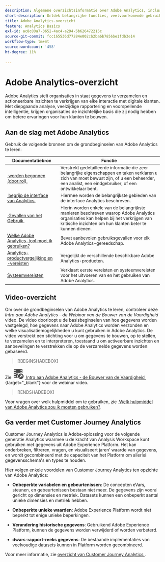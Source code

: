 ```yaml
---
description: Algemene overzichtsinformatie over Adobe Analytics, inclusief informatie over de interface van Analytics en om aan de slag te gaan voor beheerders, analisten, gebruikers en ontwikkelaars.
short-description: Ontdek belangrijke functies, veelvoorkomende gebruiksscenario’s en eerste stappen voor analisten, eindgebruikers en beheerders.
title: Adobe Analytics-overzicht
feature: Analytics Basics
exl-id: ac8c00a7-3652-4ac4-a294-5b626472215c
source-git-commit: fcc165536d77284e002cb2ba6b7856be1fdb3e14
workflow-type: tm+mt
source-wordcount: '458'
ht-degree: 11%

---
```


# Adobe Analytics-overzicht

Adobe Analytics stelt organisaties in staat gegevens te verzamelen en actioneerbare inzichten te verkrijgen van elke interactie met digitale klanten. Met diepgaande analyse, veelzijdige rapportering en voorspellende intelligentie, krijgen organisaties de inzichtelijke basis die zij nodig hebben om betere ervaringen voor hun klanten te bouwen.

## Aan de slag met Adobe Analytics

Gebruik de volgende bronnen om de grondbeginselen van Adobe Analytics te leren:


| Documentatiebron | Functie |
|---------|----------|
| [&#x200B; worden begonnen (door rol) &#x200B;](/help/analyze/get-started/get-started-by-role.md) | Verstrekt gedetailleerde informatie die zeer belangrijke eigenschappen en taken verklaren u zich van moet bewust zijn, of u een beheerder, een analist, een eindgebruiker, of een ontwikkelaar bent. |
| [&#x200B; begrijp de interface van Analytics &#x200B;](/help/analyze/get-started/analytics-interface.md) | Hiermee worden de belangrijkste gebieden van de interface Analytics beschreven. |
| [&#x200B; Gevallen van het Gebruik &#x200B;](/help/analyze/get-started/use-cases.md) | Hierin worden enkele van de belangrijkste manieren beschreven waarop Adobe Analytics organisaties kan helpen bij het verkrijgen van kritische inzichten om hun klanten beter te kunnen dienen. |
| [Welke Adobe Analytics-tool moet ik gebruiken?](/help/analyze/get-started/which-analytics-tool.md) | Bevat aanbevolen gebruiksgevallen voor elk Adobe Analytics-gereedschap. |
| [Analytics-productvergelijking en -vereisten](/help/analyze/get-started/analytics-product-comparison.md) | Vergelijkt de verschillende beschikbare Adobe Analytics-producten. |
| [Systeemvereisten](/help/analyze/get-started/sys-reqs.md) | Verklaart eerste vereisten en systeemvereisten voor het uitvoeren van en het gebruiken van Adobe Analytics. |

## Video-overzicht

Om over de grondbeginselen van Adobe Analytics te leren, controleer deze *Intro aan Adobe Analytics - de Webinar van de Bouwer van de Vaardigheid* video. De video doorloopt u de basisbeginselen van hoe gegevens worden vastgelegd, hoe gegevens naar Adobe Analytics worden verzonden en welke visualisatiemogelijkheden u kunt gebruiken in Adobe Analytics. De video verstrekt een stichting voor u om gegevens te bouwen, op te stellen, te verzamelen en te interpreteren, toestaand u om activeerbare inzichten en aanbevelingen te verstrekken die op de verzamelde gegevens worden gebaseerd.


>[!BEGINSHADEBOX]

Zie ![&#x200B; VideoCheckedOut &#x200B;](/help/assets/icons/VideoCheckedOut.svg) [&#x200B; Intro aan Adobe Analytics - de Bouwer van de Vaardigheid &#x200B;](https://video.tv.adobe.com/v/27429?quality=12&learn=on){target="_blank"} voor de webinar video.

>[!ENDSHADEBOX]


Voor vragen over welk hulpmiddel om te gebruiken, zie [&#x200B; Welk hulpmiddel van Adobe Analytics zou ik moeten gebruiken?](/help/analyze/get-started/which-analytics-tool.md).

## Ga verder met Customer Journey Analytics

Customer Journey Analytics is Adobe-oplossing voor de volgende generatie Analytics waarmee u de kracht van Analysis Workspace kunt gebruiken met gegevens uit Adobe Experience Platform. Het kan onderbreken, filtreren, vragen, en visualiseert jaren&#39; waarde van gegevens, en wordt gecombineerd met de capaciteit van het Platform om allerlei gegevensschema&#39;s en types te houden.

Hier volgen enkele voordelen van Customer Journey Analytics ten opzichte van Adobe Analytics:

* **Onbeperkte variabelen en gebeurtenissen**: De concepten eVars, steunen, en gebeurtenissen bestaan niet meer. De gegevens zijn vooral gericht op dimensies en metriek. Datasets kunnen een onbeperkt aantal unieke dimensies en metriek hebben.

* **Onbeperkte unieke waarden**: Adobe Experience Platform wordt niet beperkt tot enige unieke beperkingen.

* **Verandering historische gegevens**: Gebruikend Adobe Experience Platform, kunnen de gegevens worden verwijderd of worden verbeterd.

* **dwars-rapport-reeks gegevens**: De bestaande implementaties van veelvoudige datasets kunnen in Platform worden gecombineerd.

Voor meer informatie, zie [&#x200B; overzicht van Customer Journey Analytics &#x200B;](https://experienceleague.adobe.com/docs/analytics-platform/using/cja-overview/cja-overview.html?lang=nl-NL).
